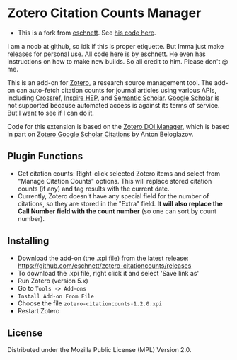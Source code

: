 # Zotero Citation Counts Manager

* This is a fork from [eschnett](https://github.com/eschnett/). See [his code here](https://github.com/eschnett/zotero-citationcounts).

I am a noob at github, so idk if this is proper etiquette. But Imma just make releases for personal use. All code here is by [eschnett](https://github.com/eschnett/). He even has instructions on how to make new builds. So all credit to him. Please don't @ me. 

This is an add-on for [Zotero](https://www.zotero.org), a research source management tool. The add-on can auto-fetch citation counts for journal articles using various APIs, including [Crossref](https://www.crossref.org), [Inspire
HEP](https://inspirehep.net),<!-- [NASA/ADS](https://ui.adsabs.harvard.edu), --> and [Semantic Scholar](https://www.semanticscholar.org).
[Google Scholar](https://scholar.google.com) is not supported because automated access is against its terms of service. But I want to see if I can do it.

Code for this extension is based on the [Zotero DOI Manager](https://github.com/bwiernik/zotero-shortdoi), which is based in part on [Zotero Google Scholar Citations](https://github.com/beloglazov/zotero-scholar-citations) by  Anton Beloglazov.

## Plugin Functions

- Get citation counts: Right-click selected Zotero items and select from "Manage Citation Counts" options.
  This will replace stored citation counts (if any) and tag results with the current date.
- Currently, Zotero doesn't have any special field for the number of citations, so they are stored in the "Extra" field. **It will also replace the Call Number field with the count number** (so one can sort by count number).

## Installing

- Download the add-on (the .xpi file) from the latest release: https://github.com/eschnett/zotero-citationcounts/releases
- To download the .xpi file, right click it and select 'Save link as'
- Run Zotero (version 5.x)
- Go to `Tools -> Add-ons`
- `Install Add-on From File`
- Choose the file `zotero-citationcounts-1.2.0.xpi`
- Restart Zotero

## License

Distributed under the Mozilla Public License (MPL) Version 2.0.
